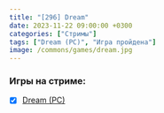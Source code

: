 ```yaml
---
title: "[296] Dream"
date: 2023-11-22 09:00:00 +0300
categories: ["Стримы"]
tags: ["Dream (PC)", "Игра пройдена"]
image: /commons/games/dream.jpg
---
```


### Игры на стриме:
+ [x] [Dream (PC)](/tags/dream-pc)
